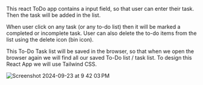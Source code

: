  This react ToDo app contains a input field, so that user can enter their task. Then the task will be added in the list.

When user click on any task (or any to-do list) then it will be marked a completed or incomplete task. User can also delete the to-do items from the list using the delete icon (bin icon).

This To-Do Task list will be saved in the browser, so that when we open the browser again we will find all our saved To-Do list / task list. To design this React App we will use Tailwind CSS.

![Screenshot 2024-09-23 at 9 42 03 PM](https://github.com/user-attachments/assets/69ec7333-428e-4460-ae33-91d2ce15b586)
